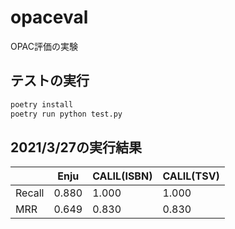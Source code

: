 # opaceval
OPAC評価の実験


テストの実行
----

```bash
poetry install
poetry run python test.py
```

2021/3/27の実行結果
----
|        | Enju  | CALIL(ISBN) | CALIL(TSV) |
|--------|-------|-------------|------------|
| Recall | 0.880 | 1.000       | 1.000      |
| MRR    | 0.649 | 0.830       | 0.830      |